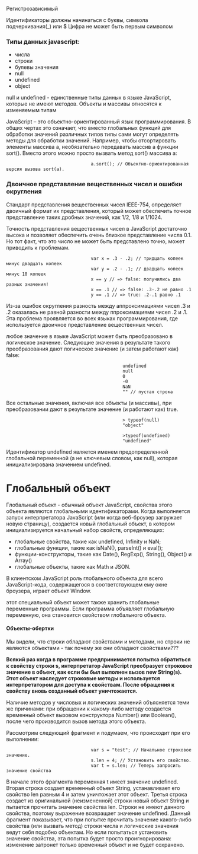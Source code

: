 Регистрозависимый

Идентификаторы должны начинаться с буквы, символа подчеркивания(_) или $
Цифра не может быть первым символом

### Типы данных javascript:
 * числа
 * строки
 * булевы значения
 * null
 * undefined
 * object

null и undefined - единственные типы данных в языке JavaScript, которые не имеют методов.
Объекты и массивы относятся к изменяемым типам

JavaScript – это объектно-ориентированный язык программирования. В общих чертах это означает, что вместо глобальных
функций для обработки значений различных типов типы сами могут определять методы для обработки значений. Например, чтобы отсортировать элементы массива a, необязательно передавать массив a функции sort(). Вместо этого можно просто
вызвать метод sort() массива a:

                                    a.sort(); // Объектно-ориентированная версия вызова sort(a).

### Двоичное представление вещественных чисел и ошибки округления
Стандарт представления вещественных чисел IEEE-754, определяет двоичный формат их представления, 
который может обеспечить точное представление таких дробных значений, как 1/2, 1/8 и 1/1024.

Точность представления вещественных чисел в JavaScript достаточно высока и позволяет обеспечить очень близкое представление числа 0.1. Но тот факт, что это число не может быть представлено точно, может приводить к проблемам.

                                    var x = .3 - .2; // тридцать копеек минус двадцать копеек
                                    var y = .2 - .1; // двадцать копеек минус 10 копеек
                                    x == y // => false: получились два разных значения!
                                    x == .1 // => false: .3-.2 не равно .1
                                    y == .1 // => true: .2-.1 равно .1

Из-за ошибок округления разность между аппроксимациями чисел .3 и .2 оказалась не равной разности между ппроксимациями
чисел .2 и .1. Эта проблема проявляется во всех языках программирования, где используется двоичное представление вещественных чисел.


любое значение в языке JavaScript может быть преобразовано в логическое значение.
Следующие значения в результате такого преобразования дают логическое значение (и затем работают как) false: 

                                                undefined
                                                null 
                                                0
                                                -0
                                                NaN
                                                "" // пустая строка

Все остальные значения, включая все объекты (и массивы), при преобразовании дают в результате значение (и работают как) true.

                                                > typeof(null)
                                                "object"

                                                >typeof(undefined)
                                                "undefined"

Идентификатор undefined является именем предопределенной глобальной переменной (а не ключевым словом, как null), которая инициализирована значением undefined.

# Глобальный объект
Глобальный объект - обычный объект JavaScript, свойства этого объекта являются глобальными идентификаторами.
Когда выполняется запуск интерпретатора JavaScript (или когда веб-броузер загружает новую страницу), создается
новый глобальный объект, в котором инициализируется начальный набор свойств, определяющих:
 * глобальные свойства, такие как undefined, Infinity и NaN;
 * глобальные функции, такие как isNaN(), parseInt() и eval();
 * функции-конструкторы, такие как Date(), RegExp(), String(), Object() и Array()
 * глобальные объекты, такие как Math и JSON.

В клиентском JavaScript роль глобального объекта для всего JavaScript-кода, содержащегося в соответствующем
ему окне броузера, играет объект Window.

этот специальный объект может также хранить глобальные переменные программы. Если программа объявляет глобальную переменную, она становится свойством глобального объекта.

#### Объекты-обертки
Мы видели, что строки обладают свойствами и методами, но строки не являются объектами - так почему же они обладают свойствами???

**Всякий раз когда в программе предпринимается попытка обратиться к свойству строки s, интерпретатор JavaScript преобразует строковое значение в объект, как если бы был выполнен вызов new String(s). Этот объект наследует строковые методы и используется интерпретатором для доступа к свойствам. После обращения к свойству вновь созданный объект уничтожается.**

Наличие методов у числовых и логических значений объясняется теми же причинами: при обращении к какому-либо методу создается временный объект вызовом конструктора Number() или Boolean(), после чего производится вызов метода этого объекта.

Рассмотрим следующий фрагмент и подумаем, что происходит при его выполнении:

                                    var s = "test"; // Начальное строковое значение.
                                    s.len = 4; // Установить его свойство.
                                    var t = s.len; // Теперь запросить значение свойства

В начале этого фрагмента переменная t имеет значение undefined. Вторая строка создает временный объект String, устанавливает его свойство len равным 4 и затем уничтожает этот объект. Третья строка создает из оригинальной (неизмененной) строки новый объект String и пытается прочитать значение свойства len. Строки не имеют данного
свойства, поэтому выражение возвращает значение undefined. Данный фрагмент показывает, что при попытке прочитать
значение какого-либо свойства (или вызвать метод) строки числа и логические значения ведут себя подобно объектам. Но если попытаться установить значение свойства, эта попытка будет просто проигнорирована: изменение затронет только временный объект и не будет сохранено.
